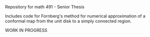 Repository for math 491 - Senior Thesis

Includes code for Fornberg's method for numerical approximation of a conformal map from the unit disk to a simply connected region. 

WORK IN PROGRESS
